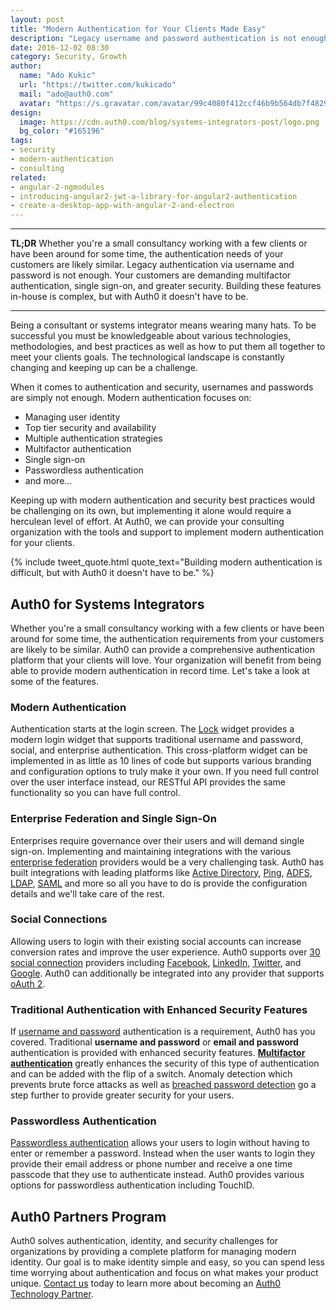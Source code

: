 ```yaml
---
layout: post
title: "Modern Authentication for Your Clients Made Easy"
description: "Legacy username and password authentication is not enough. Learn about modern authentication and how Auth0 can help you implement it for your clients."
date: 2016-12-02 08:30
category: Security, Growth
author:
  name: "Ado Kukic"
  url: "https://twitter.com/kukicado"
  mail: "ado@auth0.com"
  avatar: "https://s.gravatar.com/avatar/99c4080f412ccf46b9b564db7f482907?s=200"
design:
  image: https://cdn.auth0.com/blog/systems-integrators-post/logo.png
  bg_color: "#165196"
tags:
- security
- modern-authentication
- consulting
related:
- angular-2-ngmodules
- introducing-angular2-jwt-a-library-for-angular2-authentication
- create-a-desktop-app-with-angular-2-and-electron
---
```


---

**TL;DR** Whether you're a small consultancy working with a few clients or have been around for some time, the authentication needs of your customers are likely similar. Legacy authentication via username and password is not enough. Your customers are demanding multifactor authentication, single sign-on, and greater security. Building these features in-house is complex, but with Auth0 it doesn't have to be.

---

Being a consultant or systems integrator means wearing many hats. To be successful you must be knowledgeable about various technologies, methodologies, and best practices as well as how to put them all together to meet your clients goals. The technological landscape is constantly changing and keeping up can be a challenge.

When it comes to authentication and security, usernames and passwords are simply not enough. Modern authentication focuses on:

* Managing user identity 
* Top tier security and availability
* Multiple authentication strategies
* Multifactor authentication
* Single sign-on
* Passwordless authentication
* and more...

Keeping up with modern authentication and security best practices would be challenging on its own, but implementing it alone would require a herculean level of effort.  At Auth0, we can provide your consulting organization with the tools and support to implement modern authentication for your clients.

{% include tweet_quote.html quote_text="Building modern authentication is difficult, but with Auth0 it doesn't have to be." %}

## Auth0 for Systems Integrators

Whether you're a small consultancy working with a few clients or have been around for some time, the authentication requirements from your customers are likely to be similar. Auth0 can provide a comprehensive authentication platform that your clients will love. Your organization will benefit from being able to provide modern authentication in record time. Let's take a look at some of the features.

### Modern Authentication

Authentication starts at the login screen. The [Lock](https://auth0.com/lock) widget provides a modern login widget that supports traditional username and password, social, and enterprise authentication. This cross-platform widget can be implemented in as little as 10 lines of code but supports various branding and configuration options to truly make it your own. If you need full control over the user interface instead, our RESTful API provides the same functionality so you can have full control.

### Enterprise Federation and Single Sign-On

Enterprises require governance over their users and will demand single sign-on. Implementing and maintaining integrations with the various [enterprise federation](https://auth0.com/docs/identityproviders#enterprise) providers would be a very challenging task. Auth0 has built integrations with leading platforms like [Active Directory](https://auth0.com/docs/connections/enterprise/active-directory), [Ping](https://auth0.com/docs/protocols/saml/identity-providers/ping7), [ADFS](https://auth0.com/docs/connections/enterprise/adfs), [LDAP](https://auth0.com/docs/connections/enterprise/active-directory), [SAML](https://auth0.com/docs/protocols/saml/saml-configuration) and more so all you have to do is provide the configuration details and we'll take care of the rest.

### Social Connections

Allowing users to login with their existing social accounts can increase conversion rates and improve the user experience. Auth0 supports over [30 social connection](https://auth0.com/docs/identityproviders) providers including [Facebook](https://facebook.com), [LinkedIn](https://linkedin.com), [Twitter](https://twitter.com), and [Google](https://google.com). Auth0 can additionally be integrated into any provider that supports [oAuth 2](https://auth0.com/docs/extensions/custom-social-extensions).

### Traditional Authentication with Enhanced Security Features

If [username and password](https://auth0.com/docs/connections/database) authentication is a requirement, Auth0 has you covered. Traditional **username and password** or **email and password** authentication is provided with enhanced security features. [**Multifactor authentication**](https://auth0.com/docs/multifactor-authentication) greatly enhances the security of this type of authentication and can be added with the flip of a switch. Anomaly detection which prevents brute force attacks as well as [breached password detection](https://auth0.com/breached-passwords) go a step further to provide greater security for your users.

### Passwordless Authentication

[Passwordless authentication](https://auth0.com/passwordless) allows your users to login without having to enter or remember a password. Instead when the user wants to login they provide their email address or phone number and receive a one time passcode that they use to authenticate instead. Auth0 provides various options for passwordless authentication including TouchID. 

## Auth0 Partners Program

Auth0 solves authentication, identity, and security challenges for organizations by providing a complete platform for managing modern identity. Our goal is to make identity simple and easy, so you can spend less time worrying about authentication and focus on what makes your product unique. [Contact us](https://auth0.com/partners#become-a-partner) today to learn more about becoming an [Auth0 Technology Partner](https://auth0.com/partners).